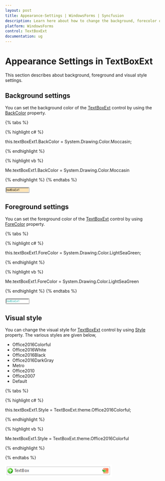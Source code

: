 ```yaml
---
layout: post
title: Appearance-Settings | WindowsForms | Syncfusion
description: Learn here about how to change the background, forecolor of the Syncfusion Windows Forms TextBoxExt control and its style.
platform: WindowsForms
control: TextBoxExt
documentation: ug
---
```


# Appearance Settings in TextBoxExt

This section describes about background, foreground and visual style settings.

## Background settings

You can set the background color of the [TextBoxExt](https://help.syncfusion.com/cr/windowsforms/Syncfusion.Shared.Base~Syncfusion.Windows.Forms.Tools.TextBoxExt.html) control by using the [BackColor](https://docs.microsoft.com/en-us/dotnet/api/system.windows.forms.textboxbase.backcolor?redirectedfrom=MSDN&view=netcore-3.1#System_Windows_Forms_TextBoxBase_BackColor) property.

{% tabs %}

{% highlight c# %}

this.textBoxExt1.BackColor = System.Drawing.Color.Moccasin;

{% endhighlight %}

{% highlight vb %}

Me.textBoxExt1.BackColor = System.Drawing.Color.Moccasin

{% endhighlight %}
{% endtabs %}

![Set the backcolor of WF TextBoxExt control](Appearance-Settings_images/Appearance-Settings_img1.png)

## Foreground settings

You can set the foreground color of the [TextBoxExt](https://help.syncfusion.com/cr/windowsforms/Syncfusion.Shared.Base~Syncfusion.Windows.Forms.Tools.TextBoxExt.html) control by using [ForeColor](https://docs.microsoft.com/en-us/dotnet/api/system.windows.forms.textboxbase.forecolor?redirectedfrom=MSDN&view=netcore-3.1#System_Windows_Forms_TextBoxBase_ForeColor) property.

{% tabs %}

{% highlight c# %}

this.textBoxExt1.ForeColor = System.Drawing.Color.LightSeaGreen;

{% endhighlight %}

{% highlight vb %}

Me.textBoxExt1.ForeColor = System.Drawing.Color.LightSeaGreen

{% endhighlight %}
{% endtabs %}

![Set the fore ground color of WF TextBoxExt control](Appearance-Settings_images/Appearance-Settings_img2.png)

## Visual style

You can change the visual style for [TextBoxExt](https://help.syncfusion.com/cr/windowsforms/Syncfusion.Shared.Base~Syncfusion.Windows.Forms.Tools.TextBoxExt.html) control by using [Style](https://help.syncfusion.com/cr/cref_files/windowsforms/Syncfusion.Shared.Base~Syncfusion.Windows.Forms.Tools.TextBoxExt~Style.html) property. The various styles are given below,

* Office2016Colorful
* Office2016White
* Office2016Black
* Office2016DarkGray
* Metro
* Office2010
* Office2007 
* Default

{% tabs %}

{% highlight c# %}

this.textBoxExt1.Style = TextBoxExt.theme.Office2016Colorful;

{% endhighlight %}

{% highlight vb %}

Me.textBoxExt1.Style = TextBoxExt.theme.Office2016Colorful

{% endhighlight %}

{% endtabs %}

![Set the visual style to WF TextBoxExt control](Appearance-Settings_images/Appearance-Settings_img3.png) 

